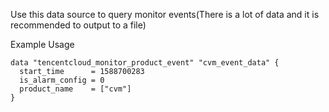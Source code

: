 Use this data source to query monitor events(There is a lot of data and it is recommended to output to a file)

Example Usage

```hcl
data "tencentcloud_monitor_product_event" "cvm_event_data" {
  start_time      = 1588700283
  is_alarm_config = 0
  product_name    = ["cvm"]
}
```